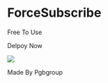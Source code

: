 # ForceSubscribe

Free To Use

Delpoy Now

<a href="https://heroku.com/deploy?template=https://github.com/Pgbgroup/ForceSubscribe
"><img src="https://www.herokucdn.com/deploy/button.svg" ></a>



Made By Pgbgroup
